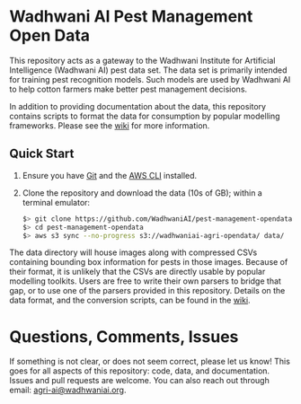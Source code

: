# Wadhwani AI Pest Management Open Data

This repository acts as a gateway to the Wadhwani Institute for
Artificial Intelligence (Wadhwani AI) pest data set. The data set is
primarily intended for training pest recognition models. Such models
are used by Wadhwani AI to help cotton farmers make better pest
management decisions.

In addition to providing documentation about the data, this repository
contains scripts to format the data for consumption by popular
modelling frameworks. Please see the
[wiki](https://github.com/WadhwaniAI/pest-management-opendata/wiki)
for more information.

## Quick Start

1. Ensure you have [Git](https://git-scm.com/downloads) and the [AWS
   CLI](https://aws.amazon.com/cli/) installed.
2. Clone the repository and download the data (10s of GB); within
   a terminal emulator:

   ```bash
   $> git clone https://github.com/WadhwaniAI/pest-management-opendata.git
   $> cd pest-management-opendata
   $> aws s3 sync --no-progress s3://wadhwaniai-agri-opendata/ data/
   ```

The data directory will house images along with compressed CSVs
containing bounding box information for pests in those images. Because
of their format, it is unlikely that the CSVs are directly usable by
popular modelling toolkits. Users are free to write their own parsers
to bridge that gap, or to use one of the parsers provided in this
repository. Details on the data format, and the conversion scripts,
can be found in the
[wiki](https://github.com/WadhwaniAI/pest-management-opendata/wiki).

# Questions, Comments, Issues

If something is not clear, or does not seem correct, please let us
know! This goes for all aspects of this repository: code, data, and
documentation. Issues and pull requests are welcome. You can also
reach out through email:
[agri-ai@wadhwaniai.org](mailto:agri-ai@wadhwaniai.org).
